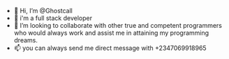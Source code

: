 - 👋 Hi, I’m @Ghostcall
- 🌱 i'm a full stack developer
- 💞️ I’m looking to collaborate with other true and competent programmers who would always work and assist me in attaining my programming dreams.
- 📫 you can always send me direct message with +2347069918965

<!---
Ghostcall/Ghostcall is a ✨ special ✨ repository because its `README.md` (this file) appears on your GitHub profile.
You can click the Preview link to take a look at your changes.
--->
